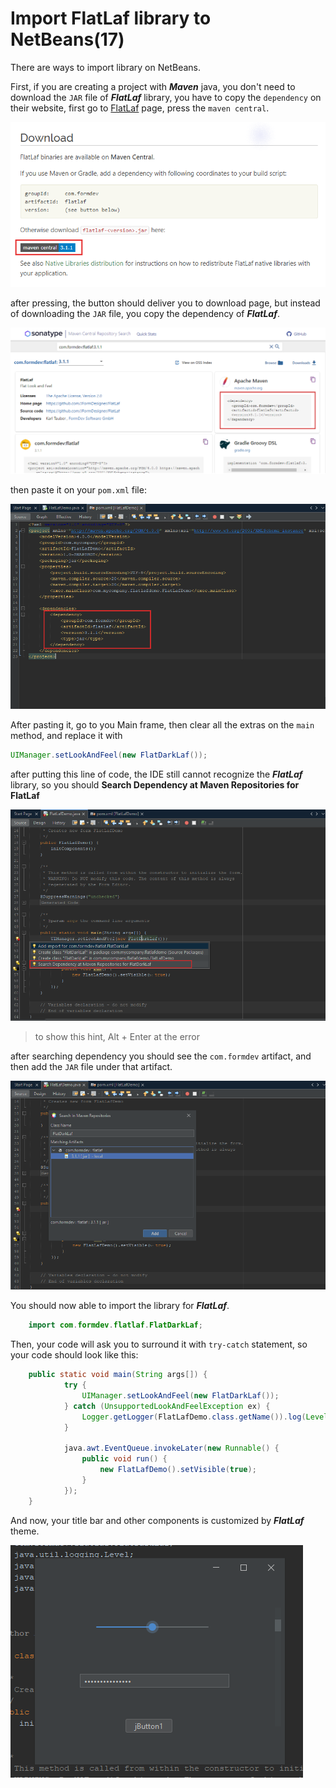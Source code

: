 # Import FlatLaf library to NetBeans(17)

There are ways to import library on NetBeans.

First, if you are creating a project with ***Maven*** java, you don't need to download the `JAR` file of ***FlatLaf*** library, you have to copy the `dependency` on their website, first go to [FlatLaf](https://www.formdev.com/flatlaf/) page, press the `maven central`.

![image](images\FlatLafPage.png)

after pressing, the button should deliver you to download page, but instead of downloading the `JAR` file, you copy the dependency of ***FlatLaf***.

![image](images\dependencyPage.png)

then paste it on your `pom.xml` file:

![image](images\pomXml.png)

After pasting it, go to you Main frame, then clear all the extras on the `main` method, and replace it with 

```java
UIManager.setLookAndFeel(new FlatDarkLaf());
```

after putting this line of code, the IDE still cannot recognize the ***FlatLaf*** library, so you should **Search Dependency at Maven Repositories for FlatLaf**

![image](images\searchDependency.png)

>to show this hint, Alt + Enter at the error

after searching dependency you should see the `com.formdev` artifact, and then add the `JAR` file under that artifact. 


![image](images\artifact.png)

You should now able to import the library for ***FlatLaf***.
```java
    import com.formdev.flatlaf.FlatDarkLaf;
```

Then, your code will ask you to surround it with `try-catch` statement, so your code should look like this:

```java
    public static void main(String args[]) {
            try {
                UIManager.setLookAndFeel(new FlatDarkLaf());
            } catch (UnsupportedLookAndFeelException ex) {
                Logger.getLogger(FlatLafDemo.class.getName()).log(Level.SEVERE, null, ex);
            }

            java.awt.EventQueue.invokeLater(new Runnable() {
                public void run() {
                    new FlatLafDemo().setVisible(true);
                }
            });
    }
```

And now, your title bar and other components is customized by ***FlatLaf*** theme.

![image](images\frame.png)